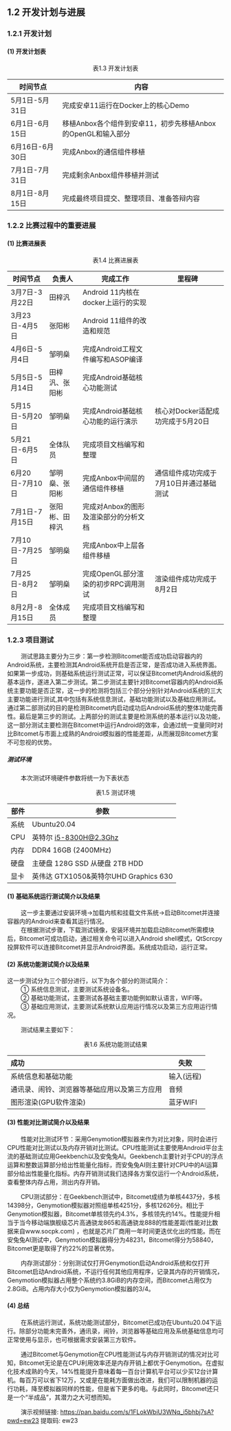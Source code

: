 ## 1.2 开发计划与进展
### 1.2.1 开发计划  
#### (1) 开发计划表

<center>表1.3 开发计划表</center>

| 时间节点 | 内容 |
| ------- | ---- |
| 5月1日-5月31日 | 完成安卓11运行在Docker上的核心Demo |
| 6月1日-6月15日 | 移植Anbox各个组件到安卓11，初步先移植Anbox的OpenGL和输入部分 |
| 6月16日-6月30日 | 完成Anbox的通信组件移植 |
| 7月1日-7月31日 | 完成剩余Anbox组件移植并测试 |
| 8月1日-8月15日 | 完成最终项目提交、整理项目、准备答辩内容 |
### 1.2.2 比赛过程中的重要进展  
#### (1) 比赛进展表

<center>表1.4 比赛进展表</center>

| 时间节点 | 负责人 |完成工作|里程碑|
| ------- | ------ | ---- | ---- |
| 3月7日-3月22日 | 田梓汎 |Android 11内核在docker上运行的实现||
| 3月23日-4月5日 | 张阳彬 |Android 11组件的改造和规范||
| 4月6日-5月4日 | 邹明燊 |完成Android工程文件编写和ASOP编译||
| 5月5日-5月14日 | 田梓汎、张阳彬 |完成Android基础核心功能测试||
| 5月15日-5月20日 | 邹明燊 |完成Android基础核心功能的运行演示|核心对Docker适配成功完成于5月20日|
| 5月21日-6月5日 | 全体队员 |完成项目文档编写和整理||
| 6月20日-7月10日 | 邹明燊、张阳彬 |完成Anbox中间层的通信组件移植|通信组件成功完成于7月10日并通过基础测试|
| 7月1日-7月15日 | 张阳彬、田梓汎 |完成对Anbox的图形及渲染部分的分析文档||
| 7月10日-7月25日 | 邹明燊 |完成Anbox中上层各组件移植||
| 7月25日-8月2日 | 邹明燊 |完成OpenGL部分渲染的初步RPC调用测试|渲染组件成功完成于8月2日|
| 8月2月-8月15日 | 全体成员 |完成项目文档编写和整理||
### 1.2.3 项目测试

&nbsp;&nbsp;&nbsp;&nbsp;&nbsp;&nbsp;&nbsp;&nbsp;测试思路主要分为三步：第一步检测Bitcomet能否成功启动容器内的Android系统，主要检测其Android系统开启是否正常，是否成功进入系统界面。如果第一步成功，则基础系统运行测试正常，可以保证Bitcomet内Android系统的基本运作，遂进入第二步测试。第二步测试主要针对Bitcomet容器内的Android系统主要功能是否正常，这一步的检测将包括三个部分分别针对Android系统的三大主要功能进行测试,其中包括有系统信息测试，基础功能测试以及基础应用测试。通过第二部测试的目的是检测Bitcomet内启动成功后Android系统的整体功能完善性。最后是第三步的测试。上两部分的测试主要是检测系统的基本运行以及功能，这一部分测试主要检测在Bitcomet中运行Android的效率，会通过统一变量同时对比Bitcomet与市面上成熟的Android模拟器的性能差距，从而展现Bitcomet方案不可忽视的优势。

##### 测试环境

&nbsp;&nbsp;&nbsp;&nbsp;&nbsp;&nbsp;&nbsp;&nbsp;本次测试环境硬件参数将统一为下表状态

<center>表1.5 测试环境</center>

| 部件 | 参数 |
| ---- | ---- |
| 系统 | Ubuntu20.04 |
| CPU | 英特尔 i5-8300H@2.3Ghz |
| 内存 | DDR4 16GB (2400MHz) |
| 硬盘 | 主硬盘 128G SSD 从硬盘 2TB HDD |
| 显卡 | 英伟达 GTX1050&英特尔UHD Graphics 630 |
#### (1) 基础系统运行测试简介以及结果

&nbsp;&nbsp;&nbsp;&nbsp;&nbsp;&nbsp;&nbsp;&nbsp;这一步主要通过安装环境→加载内核和挂载文件系统→启动Bitcomet并连接容器内的Android来查看其运行情况。  
&nbsp;&nbsp;&nbsp;&nbsp;&nbsp;&nbsp;&nbsp;&nbsp;在根据测试步骤，下载测试镜像，安装环境并加载启动Bitcomet所需模块后，Bitcomet可成功启动，通过相关命令可以进入Android shell模式，QtScrcpy投屏软件可以连接Bitcomet并显示Android界面。系统成功启动，运行正常。  

#### (2) 系统功能测试简介以及结果

这一步测试分为三个部分进行，以下为各个部分的测试简介：  
&nbsp;&nbsp;&nbsp;&nbsp;&nbsp;&nbsp;&nbsp;&nbsp;① 系统信息测试，主要测试系统设备名。  
&nbsp;&nbsp;&nbsp;&nbsp;&nbsp;&nbsp;&nbsp;&nbsp;② 基础功能测试，主要测试各基础主要功能例如默认语言，WIFI等。  
&nbsp;&nbsp;&nbsp;&nbsp;&nbsp;&nbsp;&nbsp;&nbsp;③ 基础应用测试，主要测试系统默认应用运行情况以及第三方应用运行情况。  

&nbsp;&nbsp;&nbsp;&nbsp;&nbsp;&nbsp;&nbsp;&nbsp;测试结果主要如下：

<center>表1.6 系统功能测试结果</center>

| 成功 | 失败 |
| :--- | --- |
| 系统信息和基础功能 | 输入(远程) |
| 通讯录、闹铃、浏览器等基础应用以及第三方应用 | 音频 |
| 图形渲染(GPU软件渲染) | 蓝牙WIFI |
#### (3) 性能对比测试简介以及结果

&nbsp;&nbsp;&nbsp;&nbsp;&nbsp;&nbsp;&nbsp;&nbsp;性能对比测试环节：采用Genymotion模拟器来作为对比对象，同时会进行CPU性能对比测试以及内存开销对比测试。CPU性能测试主要使用Android平台主流的基础测试应用Geekbench以及安兔兔AI。Geekbench主要针对于CPU的浮点运算和整数运算部分给出性能量化指标，而安兔兔AI则主要针对CPU中的AI运算部分给出性能量化指标。内存开销测试我们选择各方案仅运行一个Android系统，查看整体内存占用，测出内存开销。

&nbsp;&nbsp;&nbsp;&nbsp;&nbsp;&nbsp;&nbsp;&nbsp;CPU测试部分：在Geekbench测试中，Bitcomet成绩为单核4437分，多核14398分，Genymotion模拟器对照组单核4251分，多核12626分。相比于Genymotion模拟器，Bitcomet单核领先约4.3%，多核领先约14%。性能提升相当于当今移动端旗舰级芯片高通骁龙865和高通骁龙888的性能差距(性能对比数据来自www.socpk.com) ，也就是芯片厂商用一年时间更迭优化出的性能。而在安兔兔AI测试中，Genymotion模拟器得分为48231，Bitcomet得分为58840，Bitcomet更是取得了约22%的显著优势。

&nbsp;&nbsp;&nbsp;&nbsp;&nbsp;&nbsp;&nbsp;&nbsp;内存测试部分：分别测试仅打开Genymotion启动Android系统和仅打开Bitcomet启动Android系统，不运行任何其他应用程序，记录其内存的开销情况，Genymotion模拟器占用整个系统约3.8GiB的内存空间，而Bitcomet占用仅为2.8GiB。占用内存大小仅为Genymotion模拟器的3/4。

#### (4) 总结

&nbsp;&nbsp;&nbsp;&nbsp;&nbsp;&nbsp;&nbsp;&nbsp;在系统运行测试，系统功能测试部分，Bitcomet已成功在Ubuntu20.04下运行。除部分功能未完善外，通讯录，闹铃，浏览器等基础应用及系统基础信息均可正常使用与显示，也可根据需求安装第三方软件。

&nbsp;&nbsp;&nbsp;&nbsp;&nbsp;&nbsp;&nbsp;&nbsp;通过Bitcomet与Genymotion在CPU性能测试与内存开销测试的情况对比可知，Bitcomet无论是在CPU利用效率还是内存开销上都优于Genymotion。在虚拟化技术成熟的今天，14%性能提升意味着每一百台计算机平台可以少买12台计算机。每百万可以省下12万，又或是在能耗方面做出改进，我们可以限制机器的运行功耗，降至模拟器同样的性能，但是省下更多的电。与此同时，Bitcomet还只是一个“半成品”，其潜力之大可想而知。

&nbsp;&nbsp;&nbsp;&nbsp;&nbsp;&nbsp;&nbsp;&nbsp;演示视频链接: https://pan.baidu.com/s/1FLokWbiU3WNq_i5bhbj7sA?pwd=ew23 提取码: ew23
